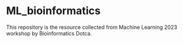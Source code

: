 # ML_bioinformatics
This repository is the resource collected from Machine Learning 2023 workshop by Bioinformatics Dotca.
